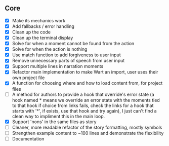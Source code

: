 ## Core
- [X] Make its mechanics work
- [X] Add fallbacks / error handling
- [X] Clean up the code
- [X] Clean up the terminal display
- [X] Solve for when a moment cannot be found from the action
- [X] Solve for when the action is nothing
- [X] Use match function to add forgiveness to user input
- [X] Remove unnecessary parts of speech from user input
- [X] Support multiple lines in narration moments
- [X] Refactor main implementation to make Wart an import, user uses their own project file
- [X] A function for choosing where and how to load content from, for project files
- [ ] A method for authors to provide a hook that override's error state (a hook named * means we override an error state with the moments tied to that hook
if choice from links fails, check the links for a hook that starts with '*', if exists, use that hook and try again), I just can't find a clean way to impliment this in the main loop.
- [X] Support 'nons' in the same files as story
- [ ] Cleaner, more readable refactor of the story formatting, mostly symbols
- [ ] Strengthen example content to ~100 lines and demonstrate the flexibility
- [ ] Documentation
